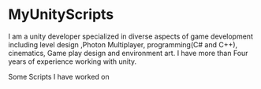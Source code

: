 # MyUnityScripts
I am a unity developer specialized in diverse aspects of game development including level design ,Photon Multiplayer, programming(C# and C++), 
cinematics, Game play design and environment art. I have more than Four years of experience working with unity.

Some Scripts I have worked on
